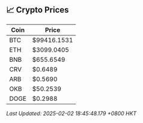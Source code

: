 ## 📈 Crypto Prices

| Coin | Price |
| ---- | ----- |
| BTC | $99416.1531 |
| ETH | $3099.0405 |
| BNB | $655.6549 |
| CRV | $0.6489 |
| ARB | $0.5690 |
| OKB | $50.2539 |
| DOGE | $0.2988 |

_Last Updated: 2025-02-02 18:45:48.179 +0800 HKT_